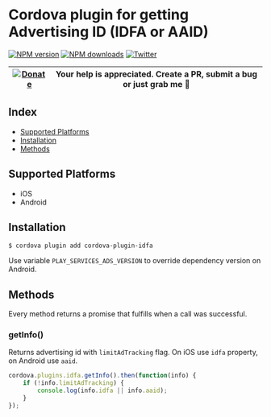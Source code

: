 # Cordova plugin for getting Advertising ID (IDFA or AAID)

[![NPM version][npm-version]][npm-url] [![NPM downloads][npm-downloads]][npm-url] [![Twitter][twitter-follow]][twitter-url]

| [![Donate](https://www.paypalobjects.com/en_US/i/btn/btn_donateCC_LG.gif)][donate-url] | Your help is appreciated. Create a PR, submit a bug or just grab me :beer: |
|-|-|

## Index

<!-- MarkdownTOC levels="2" autolink="true" -->

- [Supported Platforms](#supported-platforms)
- [Installation](#installation)
- [Methods](#methods)

<!-- /MarkdownTOC -->

## Supported Platforms

- iOS
- Android

## Installation

    $ cordova plugin add cordova-plugin-idfa

Use variable `PLAY_SERVICES_ADS_VERSION` to override dependency version on Android.

## Methods
Every method returns a promise that fulfills when a call was successful.

### getInfo()
Returns advertising id with `limitAdTracking` flag. On iOS use `idfa` property, on Android use `aaid`.
```js
cordova.plugins.idfa.getInfo().then(function(info) {
    if (!info.limitAdTracking) {
        console.log(info.idfa || info.aaid);
    }
});
```
[npm-url]: https://www.npmjs.com/package/cordova-plugin-idfa
[npm-version]: https://img.shields.io/npm/v/cordova-plugin-idfa.svg
[npm-downloads]: https://img.shields.io/npm/dm/cordova-plugin-idfa.svg
[twitter-url]: https://twitter.com/chemerisuk
[twitter-follow]: https://img.shields.io/twitter/follow/chemerisuk.svg?style=social&label=Follow%20me
[donate-url]: https://www.paypal.com/cgi-bin/webscr?cmd=_s-xclick&hosted_button_id=E62XVSR3XUGDE&source=url
